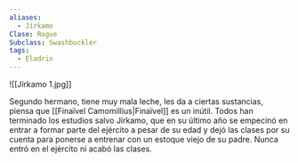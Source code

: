 ```yaml
---
aliases:
  - Jírkamo
Clase: Rogue
Subclass: Swashbuckler
tags:
  - Eladrin
---
```

![[Jírkamo 1.jpg]]

Segundo hermano, tiene muy mala leche, les da a ciertas sustancias, piensa que [[Finaïvel Camomillius|Finaïvel]] es un inútil. Todos han terminado los estudios salvo Jírkamo, que en su último año se empecinó en entrar a formar parte del ejército a pesar de su edad y dejó las clases por su cuenta para ponerse a entrenar con un estoque viejo de su padre. Nunca entró en el ejército ni acabó las clases.